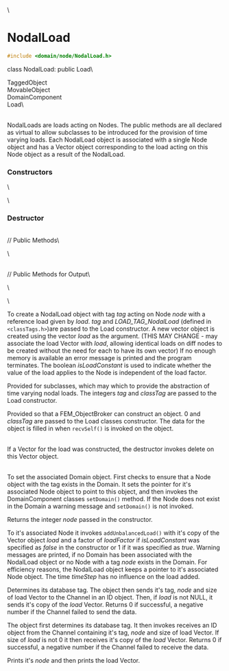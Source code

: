 \
# NodalLoad 

```cpp
#include <domain/node/NodalLoad.h>
```

class NodalLoad: public Load\

TaggedObject\
MovableObject\
DomainComponent\
Load\

\
NodalLoads are loads acting on Nodes. The public methods are all
declared as virtual to allow subclasses to be introduced for the
provision of time varying loads. Each NodalLoad object is associated
with a single Node object and has a Vector object corresponding to the
load acting on this Node object as a result of the NodalLoad.

### Constructors

\

\
### Destructor

\
// Public Methods\

\

\
// Public Methods for Output\

\

\

To create a NodalLoad object with tag *tag* acting on Node *node* with a
reference load given by *load*. *tag* and *LOAD_TAG_NodalLoad* (defined
in  `<classTags.h>`)are passed to the Load constructor. A new vector
object is created using the vector *load* as the argument. (THIS MAY
CHANGE - may associate the load Vector with *load*, allowing identical
loads on diff nodes to be created without the need for each to have its
own vector) If no enough memory is available an error message is printed
and the program terminates. The boolean *isLoadConstant* is used to
indicate whether the value of the load applies to the Node is
independent of the load factor.

Provided for subclasses, which may which to provide the abstraction of
time varying nodal loads. The integers *tag* and *classTag* are passed
to the Load constructor.

Provided so that a FEM_ObjectBroker can construct an object. $0$ and
*classTag* are passed to the Load classes constructor. The data for the
object is filled in when `recvSelf()` is invoked on the object.

\
If a Vector for the load was constructed, the destructor invokes delete
on this Vector object.

\
To set the associated Domain object. First checks to ensure that a Node
object with the tag exists in the Domain. It sets the pointer for it's
associated Node object to point to this object, and then invokes the
DomainComponent classes `setDomain()` method. If the Node does not exist
in the Domain a warning message and `setDomain()` is not invoked.

Returns the integer *node* passed in the constructor.

To it's associated Node it invokes `addUnbalancedLoad()` with it's copy
of the Vector object *load* and a factor of *loadFactor* if
*isLoadConstant* was specified as *false* in the constructor or $1$ if
it was specified as *true*. Warning messages are printed, if no Domain
has been associated with the NodalLoad object or no Node with a tag
*node* exists in the Domain. For efficiency reasons, the NodalLoad
object keeps a pointer to it's associated Node object. The time
*timeStep* has no influence on the load added.

Determines its database tag. The object then sends it's tag, *node* and
size of load Vector to the Channel in an ID object. Then, if *load* is
not NULL, it sends it's copy of the *load* Vector. Returns $0$ if
successful, a negative number if the Channel failed to send the data.

The object first determines its database tag. It then invokes receives
an ID object from the Channel containing it's tag, *node* and size of
load Vector. If size of *load* is not $0$ it then receives it's copy of
the *load* Vector. Returns $0$ if successful, a negative number if the
Channel failed to receive the data.

Prints it's *node* and then prints the load Vector.
